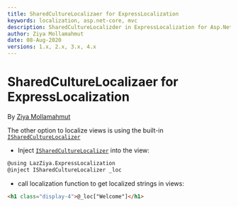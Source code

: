 ```yaml
---
title: SharedCultureLocalizaer for ExpressLocalization
keywords: localization, asp.net-core, mvc
description: SharedCultureLocalizder in ExpressLocalization for Asp.Net Core.
author: Ziya Mollamahmut
date: 08-Aug-2020
versions: 1.x, 2.x, 3.x, 4.x
---
```


# SharedCultureLocalizaer for ExpressLocalization

By [Ziya Mollamahmut](https://github.com/LazZiya)

The other option to localize views is using the built-in [`ISharedCultureLocalizer`][1]

- Inject [`ISharedCultureLocalizer`][1] into the view:
````html
@using LazZiya.ExpressLocalization
@inject ISharedCultureLocalizer _loc
````
- call localization function to get localized strings in views:
````html
<h1 class="display-4">@_loc["Welcome"]</h1>
````

[1]:https://github.com/LazZiya/ExpressLocalization/blob/master/LazZiya.ExpressLocalization/ISharedCultureLocalizer.cs